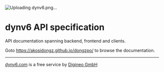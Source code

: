![Uploading dynv6.png…]()
# dynv6 API specification

API documentation spanning backend, frontend and clients.

Goto <https://akosidongz.github.io/dongzpo/> to browse the documentation.

---

[dynv6.com](https://dynv6.com/) is a free service by
[Digineo GmbH](https://www.digineo.de/)
